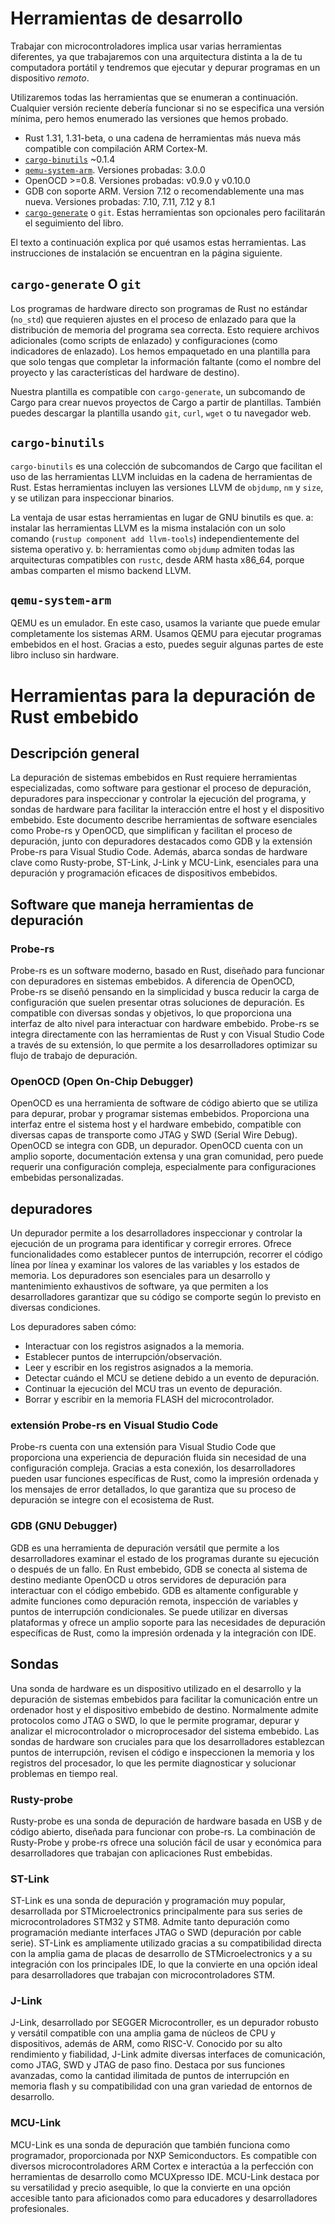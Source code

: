 # Herramientas de desarrollo

Trabajar con microcontroladores implica usar varias herramientas diferentes, 
ya que trabajaremos con una arquitectura distinta a la de tu computadora portátil y 
tendremos que ejecutar y depurar programas en un dispositivo *remoto*.

Utilizaremos todas las herramientas que se enumeran a continuación. Cualquier versión reciente 
debería funcionar si no se especifica una versión mínima, pero hemos enumerado las versiones que hemos probado.

- Rust 1.31, 1.31-beta, o una cadena de herramientas más nueva más compatible con compilación ARM Cortex-M.
- [`cargo-binutils`](https://github.com/rust-embedded/cargo-binutils) ~0.1.4
- [`qemu-system-arm`](https://www.qemu.org/). Versiones probadas: 3.0.0
- OpenOCD >=0.8. Versiones probadas: v0.9.0 y v0.10.0
- GDB con soporte ARM. Version 7.12 o recomendablemente una mas nueva. Versiones
  probadas: 7.10, 7.11, 7.12 y 8.1
- [`cargo-generate`](https://github.com/ashleygwilliams/cargo-generate) o `git`.
  Estas herramientas son opcionales pero facilitarán el seguimiento del libro.

El texto a continuación explica por qué usamos estas herramientas. 
Las instrucciones de instalación se encuentran en la página siguiente.

## `cargo-generate` O `git`

Los programas de hardware directo son programas de Rust no estándar (`no_std`) que requieren ajustes en
el proceso de enlazado para que la distribución de memoria del programa sea correcta. Esto requiere archivos
adicionales (como scripts de enlazado) y configuraciones (como indicadores de enlazado). Los hemos empaquetado
en una plantilla para que solo tengas que completar la información faltante (como el nombre del proyecto y las
características del hardware de destino).

Nuestra plantilla es compatible con `cargo-generate`, un subcomando de Cargo para crear nuevos proyectos de Cargo
a partir de plantillas. También puedes descargar la plantilla usando `git`, `curl`, `wget` o tu navegador web.

## `cargo-binutils`

`cargo-binutils` es una colección de subcomandos de Cargo que facilitan el uso de las herramientas LLVM
incluidas en la cadena de herramientas de Rust. Estas herramientas incluyen las versiones LLVM de `objdump`,
`nm` y `size`, y se utilizan para inspeccionar binarios.

La ventaja de usar estas herramientas en lugar de GNU binutils es que. a: instalar las herramientas LLVM es la misma instalación con un solo comando (`rustup component add llvm-tools`) independientemente del sistema operativo y. b: herramientas como `objdump` admiten todas las arquitecturas compatibles con `rustc`, desde ARM hasta x86_64, porque ambas comparten el mismo backend LLVM.

## `qemu-system-arm`

QEMU es un emulador. En este caso, usamos la variante que puede emular completamente los sistemas ARM.
Usamos QEMU para ejecutar programas embebidos en el host. Gracias a esto, puedes seguir algunas partes
de este libro incluso sin hardware.

# Herramientas para la depuración de Rust embebido

## Descripción general

La depuración de sistemas embebidos en Rust requiere herramientas especializadas, como software para gestionar el proceso de depuración, depuradores para inspeccionar y controlar la ejecución del programa, y ​​sondas de hardware para facilitar la interacción entre el host y el dispositivo embebido. Este documento describe herramientas de software esenciales como Probe-rs y OpenOCD, que simplifican y facilitan el proceso de depuración, junto con depuradores destacados como GDB y la extensión Probe-rs para Visual Studio Code. Además, abarca sondas de hardware clave como Rusty-probe, ST-Link, J-Link y MCU-Link, esenciales para una depuración y 
programación eficaces de dispositivos embebidos.

## Software que maneja herramientas de depuración

### Probe-rs

Probe-rs es un software moderno, basado en Rust, diseñado para funcionar con depuradores en sistemas embebidos. A diferencia de OpenOCD, Probe-rs se diseñó pensando  en la simplicidad y busca reducir la carga de configuración que suelen presentar otras soluciones de depuración. Es compatible con diversas sondas y objetivos, lo que proporciona una interfaz de alto nivel para interactuar con hardware embebido. Probe-rs se integra directamente con las herramientas de Rust y con Visual Studio Code a través de su extensión, lo que permite a los desarrolladores optimizar su flujo de trabajo de depuración.


### OpenOCD (Open On-Chip Debugger)

OpenOCD es una herramienta de software de código abierto que se utiliza para depurar, probar y programar sistemas embebidos. Proporciona una interfaz entre el sistema host y el hardware embebido, compatible con diversas capas de transporte como JTAG y SWD (Serial Wire Debug). OpenOCD se integra con GDB, un depurador. OpenOCD cuenta con un amplio soporte, documentación extensa y una gran comunidad, pero puede requerir una configuración compleja, especialmente para configuraciones embebidas personalizadas.

## depuradores

Un depurador permite a los desarrolladores inspeccionar y controlar la ejecución de un programa para identificar y corregir errores. Ofrece funcionalidades como establecer puntos de interrupción, recorrer el código línea por línea y examinar los valores de las variables y los estados de memoria. Los depuradores son esenciales para un desarrollo y mantenimiento exhaustivos de software, ya que permiten a los desarrolladores garantizar que su código se comporte según lo previsto en diversas condiciones.

Los depuradores saben cómo:
 * Interactuar con los registros asignados a la memoria.
 * Establecer puntos de interrupción/observación.
 * Leer y escribir en los registros asignados a la memoria.
 * Detectar cuándo el MCU se detiene debido a un evento de depuración.
 * Continuar la ejecución del MCU tras un evento de depuración.
 * Borrar y escribir en la memoria FLASH del microcontrolador.

### extensión Probe-rs en Visual Studio Code 

Probe-rs cuenta con una extensión para Visual Studio Code que proporciona una experiencia de depuración fluida sin necesidad de una configuración compleja. Gracias a esta conexión, los desarrolladores pueden usar funciones específicas de Rust, como la impresión ordenada y los mensajes de error detallados, lo que garantiza que su proceso de depuración se integre con el ecosistema de Rust.

### GDB (GNU Debugger) 

GDB es una herramienta de depuración versátil que permite a los desarrolladores examinar el estado de los programas durante su ejecución o después de un fallo. En Rust embebido, GDB se conecta al sistema de destino mediante OpenOCD u otros servidores de depuración para interactuar con el código embebido. GDB es altamente configurable y admite funciones como depuración remota, inspección de variables y puntos de interrupción condicionales. Se puede utilizar en diversas plataformas y ofrece un amplio soporte para las necesidades de depuración específicas de Rust, como la impresión ordenada y la integración con IDE.


## Sondas

Una sonda de hardware es un dispositivo utilizado en el desarrollo y la depuración de sistemas embebidos para facilitar la comunicación entre un ordenador host y el dispositivo embebido de destino. Normalmente admite protocolos como JTAG o SWD, lo que le permite programar, depurar y analizar el microcontrolador o microprocesador del sistema embebido. Las sondas de hardware son cruciales para que los desarrolladores establezcan puntos de interrupción, revisen el código e inspeccionen la memoria y los registros del procesador, lo que les permite diagnosticar y solucionar problemas en tiempo real.

### Rusty-probe

Rusty-probe es una sonda de depuración de hardware basada en USB y de código abierto, diseñada para funcionar con probe-rs. La combinación de Rusty-Probe y probe-rs ofrece una solución fácil de usar y económica para desarrolladores que trabajan con aplicaciones Rust embebidas.

### ST-Link

ST-Link es una sonda de depuración y programación muy popular, desarrollada por STMicroelectronics principalmente para sus series de microcontroladores STM32 y STM8. Admite tanto depuración como programación mediante interfaces JTAG o SWD (depuración por cable serie). ST-Link es ampliamente utilizado gracias a su compatibilidad directa con la amplia gama de placas de desarrollo de STMicroelectronics y a su integración con los principales IDE, lo que la convierte en una opción ideal para desarrolladores que trabajan con microcontroladores STM.

### J-Link

J-Link, desarrollado por SEGGER Microcontroller, es un depurador robusto y versátil compatible con una amplia gama de núcleos de CPU y dispositivos, además de ARM, como RISC-V. Conocido por su alto rendimiento y fiabilidad, J-Link admite diversas interfaces de comunicación, como JTAG, SWD y JTAG de paso fino. Destaca por sus funciones avanzadas, como la cantidad ilimitada de puntos de interrupción en memoria flash y su compatibilidad con una gran variedad de entornos de desarrollo.

### MCU-Link

MCU-Link es una sonda de depuración que también funciona como programador, proporcionada por NXP Semiconductors. Es compatible con diversos microcontroladores ARM Cortex e interactúa a la perfección con herramientas de desarrollo como MCUXpresso IDE. MCU-Link destaca por su versatilidad y precio asequible, lo que la convierte en una opción accesible tanto para aficionados como para educadores y desarrolladores profesionales.
